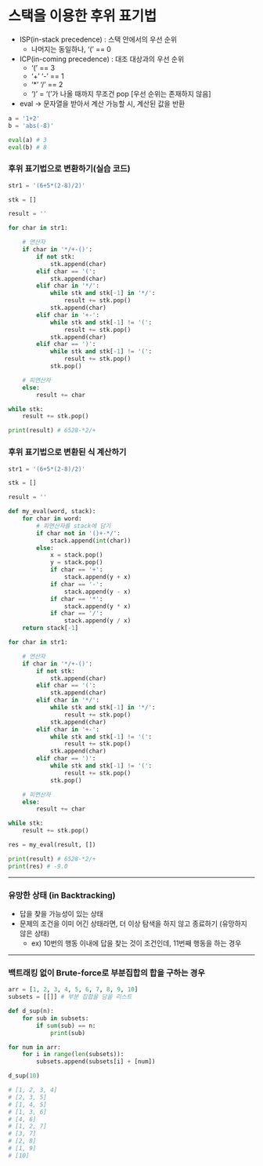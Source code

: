 # 스택을 이용한 후위 표기법

- ISP(in-stack precedence) : 스택 안에서의 우선 순위
  - 나머지는 동일하나, ‘(’ == 0
- ICP(in-coming precedence) : 대조 대상과의 우선 순위
  - ‘(’ == 3
  - ‘+’ ‘-’ == 1
  - ‘*’ ‘/’ == 2
  - ‘)’ = ‘(’가 나올 때까지 무조건 pop [우선 순위는 존재하지 않음]
- eval → 문자열을 받아서 계산 가능할 시, 계산된 값을 반환

```python
a = '1+2'
b = 'abs(-8)'

eval(a) # 3
eval(b) # 8
```

### 후위 표기법으로 변환하기(실습 코드)

```python
str1 = '(6+5*(2-8)/2)'

stk = []

result = ''

for char in str1:

    # 연산자
    if char in '*/+-()':
        if not stk:
            stk.append(char)
        elif char == '(':
            stk.append(char)
        elif char in '*/':
            while stk and stk[-1] in '*/':
                result += stk.pop()
            stk.append(char)
        elif char in '+-':
            while stk and stk[-1] != '(':
                result += stk.pop()
            stk.append(char)
        elif char == ')':
            while stk and stk[-1] != '(':
                result += stk.pop()
            stk.pop()    

    # 피연산자
    else:
        result += char

while stk:
    result += stk.pop()

print(result) # 6528-*2/+
```

### 후위 표기법으로 변환된 식 계산하기

```python
str1 = '(6+5*(2-8)/2)'

stk = []

result = ''

def my_eval(word, stack):
    for char in word:
        # 피연산자를 stack에 담기
        if char not in '()+-*/':
            stack.append(int(char))
        else:
            x = stack.pop()
            y = stack.pop()
            if char == '+':
                stack.append(y + x)
            if char == '-':
                stack.append(y - x)
            if char == '*':
                stack.append(y * x)
            if char == '/':
                stack.append(y / x)
    return stack[-1]

for char in str1:

    # 연산자
    if char in '*/+-()':
        if not stk:
            stk.append(char)
        elif char == '(':
            stk.append(char)
        elif char in '*/':
            while stk and stk[-1] in '*/':
                result += stk.pop()
            stk.append(char)
        elif char in '+-':
            while stk and stk[-1] != '(':
                result += stk.pop()
            stk.append(char)
        elif char == ')':
            while stk and stk[-1] != '(':
                result += stk.pop()
            stk.pop()      

    # 피연산자
    else:
        result += char

while stk:
    result += stk.pop()

res = my_eval(result, [])

print(result) # 6528-*2/+
print(res) # -9.0
```

---

### 유망한 상태 (in Backtracking)

- 답을 찾을 가능성이 있는 상태
- 문제의 조건을 이미 어긴 상태라면, 더 이상 탐색을 하지 않고 종료하기 (유망하지 않은 상태)
  - ex) 10번의 행동 이내에 답을 찾는 것이 조건인데, 11번째 행동을 하는 경우

---

### 백트래킹 없이 Brute-force로 부분집합의 합을 구하는 경우

```python
arr = [1, 2, 3, 4, 5, 6, 7, 8, 9, 10]
subsets = [[]] # 부분 집합을 담을 리스트

def d_sup(n):
    for sub in subsets:
        if sum(sub) == n:
            print(sub)

for num in arr:
    for i in range(len(subsets)):
        subsets.append(subsets[i] + [num])

d_sup(10)

# [1, 2, 3, 4]
# [2, 3, 5]
# [1, 4, 5]
# [1, 3, 6]
# [4, 6]
# [1, 2, 7]
# [3, 7]
# [2, 8]
# [1, 9]
# [10]
```
